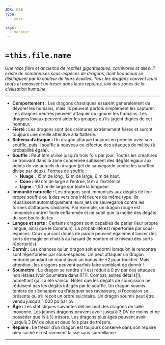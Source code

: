 ```yaml
---
JDR: OSE
Type:
  - core

tags:
  - monster
---
```

# `=this.file.name`

_Une race fière et ancienne de reptiles gigantesques, carnivores et ailés. Il existe de nombreuses sous-espèces de dragons, dont beaucoup se distinguent par la couleur de leurs écailles. Tous les dragons couvent leurs œufs et amassent un trésor dans leurs repaires, loin des zones de la civilisation humaine._

---

- **Comportement :** Les dragons chaotiques essaient généralement de dévorer les humains, mais ils peuvent parfois simplement les capturer. Les dragons neutres peuvent attaquer ou ignorer les humains. Les dragons loyaux peuvent aider les groupes qu’ils jugent dignes de cet honneur.
- **Fierté :** Les dragons sont des créatures extrêmement fières et auront toujours une oreille attentive à la flatterie.
- **Schéma d’attaque :** Un dragon attaque toujours en premier avec son souffle, puis il souffle à nouveau ou effectue des attaques de mêlée (à probabilité égale).
- **Souffle :** Peut être utilisé jusqu’à trois fois par jour. Toutes les créatures se trouvant dans la zone concernée subissent des dégâts égaux aux points de vie actuels du dragon (jet de sauvegarde contre les souffles divise par deux). Formes de souffle :
    - **Nuage :** 15 m de long, 12 m de large, 6 m de haut.
    - **Cône :** 60 cm de large à l’entrée, 9 m à l’extrémité.
    - **Ligne :** 1,50 m de large sur toute la longueur.
- **Immunité naturelle :** Les dragons sont immunisés aux dégâts de leur propre souffle ou à des versions inférieures du même type. Ils réussissent automatiquement leurs jets de sauvegarde contre les formes d’attaques similaires. Par exemple, un dragon rouge est immunisé contre l’huile enflammée et ne subit que la moitié des dégâts du sort boule de feu.
- **Langue et sorts :** Certains dragons sont capables de parler (leur propre langue, ainsi que le Commun). La probabilité est répertoriée par sous-espèces. Ceux qui sont doués de parole peuvent également lancer des sorts de magicien choisis au hasard (le nombre et le niveau des sorts répertoriés).
- **Dormir :** Les chances qu’un dragon soit endormi lorsqu’on le rencontre sont répertoriées par sous-espèces. On peut attaquer un dragon endormi pendant un round avec un bonus de +2 pour toucher. Mais attention : les dragons peuvent parfois faire semblant de dormir !
- **Soumettre :** Le dragon se rendra s’il est réduit à 0 pv par des attaques non létales (voir Soumettre dans ([[11. Combat, autres détails]]), admettant qu’il a été vaincu. Notez que les dégâts de soumission ne réduisent pas les dégâts infligés par le souffle. Un dragon soumis tentera de s’échapper ou d’attaquer ses ravisseurs, si l’occasion se présente ou s’il reçoit un ordre suicidaire. Un dragon soumis peut être vendu jusqu’à 1 000 po par pv.
- **Âge :** Les statistiques suivantes définissent des dragons de taille moyenne. Les jeunes dragons peuvent avoir jusqu’à 3 DV de moins et ne posséder que ¼ à ½ trésors. Les dragons plus âgés peuvent avoir jusqu’à 3 DV de plus et deux fois plus de trésors.
- **Repaire :** Le trésor d’un dragon est toujours conservé dans son repaire bien caché et est rarement laissé sans surveillance.


---
